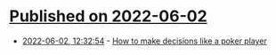 # [Published on 2022-06-02](index.md)

* [2022-06-02, 12:32:54](https://news.ycombinator.com/item?id=31593995) - [How to make decisions like a poker player](https://fronterablog.com/thinking-in-bets/)
